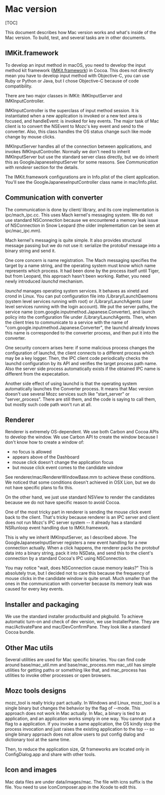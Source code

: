 # Mac version

[TOC]

This document describes how Mac version works and what's inside of the Mac
version. To build, test, and several tasks are in other documents.

## IMKit.framework

To develop an input method in macOS, you need to develop the input method kit
framework
([IMKit.framework](http://developer.apple.com/library/mac/#documentation/Cocoa/Reference/InputMethodKitFrameworkRef/_index.html))
in Cocoa. This does not directly mean you have to develop input method with
Objective-C, you can use Ruby or Python or Java, but I chose Objective-C because
of code compatibility.

There are two major classes in IMKit: IMKInputServer and IMKInputController.

IMKInputController is the superclass of input method session. It is instantiated
when a new application is invoked or a new text area is focused, and
handleEvent: is invoked for key events. The major task of Mac client is to
convert the NSEvent to Mozc's key event and send to the converter. Also, this
class handles the OS status change such like mode change by mouse clicks.

IMKInputServer handles all of the connection between applications, and invokes
IMKInputController. Normally we don't need to inherit IMKInputServer but use the
standard server class directly, but we do inherit this as
GoogleJapaneseInputServer for some reasons. See *Communication with renderer*
section for the details.

The IMKit.framework configurations are in Info.plist of the client application.
You'll see the GoogleJapaneseInputController class name in mac/Info.plist.

## Communication with converter

The communication is done by client/ library, and its core implementation is
ipc/mach\_ipc.cc.
This uses Mach kernel's messaging system. We do not use
standard NSConnection because we encountered a memory leak issue of NSConnection
in Snow Leopard (the older implementation can be seen at ipc/mac\_ipc.mm).

Mach kernel's messaging is quite simple. It also provides structural message
passing but we do not use it: serialize the protobuf message into a binary
string and send it.

One core concern is name registration. The Mach messaging specifies the target
by a name string, and the operating system must know which name represents which
process. It had been done by the process itself until Tiger, but from Leopard,
this approach hasn't been working. Rather, you need newly introduced *launchd*
mechanism.

*launchd* manages operating system services. It behaves as xinetd and crond in
Linux. You can put configuration file into /Library/LaunchDaemons (system level
services running with root) or /Library/LaunchAgents (user level services
running with the login account). We put the server paths, the service name
(com.google.inputmethod.Japanese.Converter), and launch policy into the
configuration file under /Library/LaunchAgents. Then, when the client tries to
communicate to a service with the name of
"com.google.inputmethod.Japanese.Converter", the launchd already knows this name
is corresponded to the converter process, and then put it into the converter.

One security concern arises here: if some malicious process changes the
configuration of launchd, the client connects to a different process which may
be a key logger. Then, the IPC client code periodically checks the launchd
configuration by its API and verifies the target process path name. Also the
server side process automatically exists if the obtained IPC name is different
from the expecatation.

Another side effect of using launchd is that the operating system automatically
launches the Converter process. It means that Mac version doesn't use several
Mozc services such like "start\_server" or "server\_process". There are still
them, and the code is saying to call them, but mostly such code path won't run
at all.

## Renderer

Renderer is extremely OS-dependent. We use both Carbon and Cocoa APIs to develop
the window. We use Carbon API to create the window because I don't know how to
create a window of:

*   no focus is allowed
*   appears above of the Dashboard
*   mouse click doesn't change the application focus
*   but mouse click event comes to the candidate window

See renderer/mac/RendererWindowBase.mm to achieve these conditions. We noticed
that some conditions doesn't achieved in OSX Lion, but we do not have specific
plans to fix this.

On the other hand, we just use standard NSView to render the candidates because
we do not have specific reason to avoid Cocoa.

One of the most tricky part in renderer is sending the mouse click event back to
the client. That's tricky because renderer is an IPC server and client does not
run Mozc's IPC server system -- it already has a standard NSRunloop event
handling due to IMKit.framework.

This is why we inherit IMKInputServer, as I described above. The
GoogleJapaneseInputServer registers a new event handling for a new connection
actually. When a click happens, the renderer packs the protobuf data into a
binary string, pack it into NSData, and send this to the client's connection by
a standard Cocoa's IPC using NSConnection.

You may notice "wait, does NSConnection cause memory leaks?" This is absolutely
true, but I decided not to care this because the frequency of mouse clicks in
the candidate window is quite small. Much smaller than the ones in the
communication with converter because its memory leak was caused for every key
events.

## Installer and packaging

We use the standard installer productbuild and pkgbuild.
To achieve automatic turn-on and check of dev version, we use InstallerPane.
They are mac/ActivatePane and mac/DevConfirmPane.
They look like a standard Cocoa bundle.

## Other Mac utils

Several utilities are used for Mac specific binaries. You can find code around
base/mac\_util.mm and base/mac\_process.mm mac\_util has simple utilities for
getting paths or something like that, and mac\_process has utilities to invoke
other processes or open browsers.

## Mozc tools designs

mozc\_tool is really tricky part actually. In Windows and Linux, mozc\_tool is a
single binary but changes the behavior by the flag of --mode. This approach does
not work in Mac actually. In Mac, a binary is tied to an application, and an
application works simply in one way. You cannot put a flag to a application. If
you invoke a same application, the OS kindly stop the process invocation and
just raises the existing application to the top -- so single binary approach
does not allow users to put config dialog and dictionary tool at the same time.

Then, to reduce the application size, Qt frameworks are located only in
ConfigDialog.app and share with other tools.

## Icon and images

Mac data files are under data/images/mac. The file with icns suffix is the file.
You need to use IconComposer.app in the Xcode to edit this.
